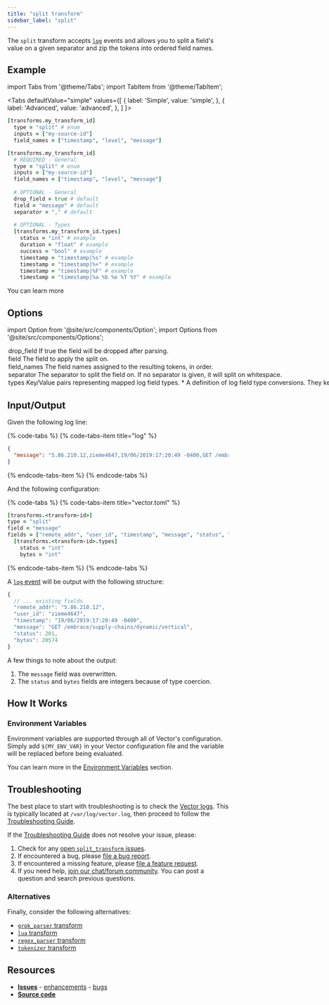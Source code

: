 ```yaml
---
title: "split transform" 
sidebar_label: "split"
---
```


The `split` transform accepts [`log`][docs.data-model.log] events and allows you to split a field's value on a given separator and zip the tokens into ordered field names.

## Example

import Tabs from '@theme/Tabs';
import TabItem from '@theme/TabItem';

<Tabs
  defaultValue="simple"
  values={[
    { label: 'Simple', value: 'simple', },
    { label: 'Advanced', value: 'advanced', },
  ]
}>
<TabItem value="simple">

```coffeescript
[transforms.my_transform_id]
  type = "split" # enum
  inputs = ["my-source-id"]
  field_names = ["timestamp", "level", "message"]
```

</TabItem>
<TabItem value="advanced">

```coffeescript
[transforms.my_transform_id]
  # REQUIRED - General
  type = "split" # enum
  inputs = ["my-source-id"]
  field_names = ["timestamp", "level", "message"]
  
  # OPTIONAL - General
  drop_field = true # default
  field = "message" # default
  separator = "," # default
  
  # OPTIONAL - Types
  [transforms.my_transform_id.types]
    status = "int" # example
    duration = "float" # example
    success = "bool" # example
    timestamp = "timestamp|%s" # example
    timestamp = "timestamp|%+" # example
    timestamp = "timestamp|%F" # example
    timestamp = "timestamp|%a %b %e %T %Y" # example
```

</TabItem>

</Tabs>

You can learn more

## Options

import Option from '@site/src/components/Option';
import Options from '@site/src/components/Options';

<Options filters={true}>


<Option
  defaultValue={true}
  enumValues={null}
  examples={[true,false]}
  name={"drop_field"}
  nullable={false}
  path={null}
  relevantWhen={null}
  required={false}
  simple={false}
  type={"bool"}
  unit={null}>

### drop_field

If `true` the `field` will be dropped after parsing.


</Option>


<Option
  defaultValue={"message"}
  enumValues={null}
  examples={["message"]}
  name={"field"}
  nullable={false}
  path={null}
  relevantWhen={null}
  required={false}
  simple={false}
  type={"string"}
  unit={null}>

### field

The field to apply the split on.


</Option>


<Option
  defaultValue={null}
  enumValues={null}
  examples={[["timestamp","level","message"]]}
  name={"field_names"}
  nullable={false}
  path={null}
  relevantWhen={null}
  required={true}
  simple={true}
  type={"[string]"}
  unit={null}>

### field_names

The field names assigned to the resulting tokens, in order.


</Option>


<Option
  defaultValue={"whitespace"}
  enumValues={null}
  examples={[","]}
  name={"separator"}
  nullable={false}
  path={null}
  relevantWhen={null}
  required={false}
  simple={false}
  type={"[string]"}
  unit={null}>

### separator

The separator to split the field on. If no separator is given, it will split on whitespace.


</Option>


<Option
  defaultValue={null}
  enumValues={null}
  examples={[]}
  name={"types"}
  nullable={true}
  path={null}
  relevantWhen={null}
  required={false}
  simple={false}
  type={"table"}
  unit={null}>

### types

Key/Value pairs representing mapped log field types.

<Options filters={false}>


<Option
  defaultValue={null}
  enumValues={{"bool":"Coerces `\"true\"`/`/\"false\"`, `\"1\"`/`\"0\"`, and `\"t\"`/`\"f\"` values into boolean.","float":"Coerce to a 64 bit float.","int":"Coerce to a 64 bit integer.","string":"Coerce to a string.","timestamp":"Coerces to a Vector timestamp. [`strftime` specificiers][urls.strftime_specifiers] must be used to parse the string."}}
  examples={[{"name":"status","value":"int"},{"name":"duration","value":"float"},{"name":"success","value":"bool"},{"name":"timestamp","value":"timestamp|%s","comment":"unix"},{"name":"timestamp","value":"timestamp|%+","comment":"iso8601 (date and time)"},{"name":"timestamp","value":"timestamp|%F","comment":"iso8601 (date)"},{"name":"timestamp","value":"timestamp|%a %b %e %T %Y","comment":"custom strftime format"}]}
  name={"*"}
  nullable={false}
  path={"types"}
  relevantWhen={null}
  required={true}
  simple={true}
  type={"string"}
  unit={null}>

#### *

A definition of log field type conversions. They key is the log field name and the value is the type. [`strftime` specifiers][urls.strftime_specifiers] are supported for the `timestamp` type.


</Option>


</Options>

</Option>


</Options>

## Input/Output

Given the following log line:

{% code-tabs %}
{% code-tabs-item title="log" %}
```json
{
  "message": "5.86.210.12,zieme4647,19/06/2019:17:20:49 -0400,GET /embrace/supply-chains/dynamic/vertical,201,20574"
}
```
{% endcode-tabs-item %}
{% endcode-tabs %}

And the following configuration:

{% code-tabs %}
{% code-tabs-item title="vector.toml" %}
```coffeescript
[transforms.<transform-id>]
type = "split"
field = "message"
fields = ["remote_addr", "user_id", "timestamp", "message", "status", "bytes"]
  [transforms.<transform-id>.types]
    status = "int"
    bytes = "int"
```
{% endcode-tabs-item %}
{% endcode-tabs %}

A [`log` event][docs.data-model.log] will be output with the following structure:

```javascript
{
  // ... existing fields
  "remote_addr": "5.86.210.12",
  "user_id": "zieme4647",
  "timestamp": "19/06/2019:17:20:49 -0400",
  "message": "GET /embrace/supply-chains/dynamic/vertical",
  "status": 201,
  "bytes": 20574
}
```

A few things to note about the output:

1. The `message` field was overwritten.
2. The `status` and `bytes` fields are integers because of type coercion.

## How It Works

### Environment Variables

Environment variables are supported through all of Vector's configuration.
Simply add `${MY_ENV_VAR}` in your Vector configuration file and the variable
will be replaced before being evaluated.

You can learn more in the [Environment Variables][docs.configuration#environment-variables]
section.

## Troubleshooting

The best place to start with troubleshooting is to check the
[Vector logs][docs.monitoring#logs]. This is typically located at
`/var/log/vector.log`, then proceed to follow the
[Troubleshooting Guide][docs.troubleshooting].

If the [Troubleshooting Guide][docs.troubleshooting] does not resolve your
issue, please:

1. Check for any [open `split_transform` issues][urls.split_transform_issues].
2. If encountered a bug, please [file a bug report][urls.new_split_transform_bug].
3. If encountered a missing feature, please [file a feature request][urls.new_split_transform_enhancement].
4. If you need help, [join our chat/forum community][urls.vector_chat]. You can post a question and search previous questions.


### Alternatives

Finally, consider the following alternatives:

* [`grok_parser` transform][docs.transforms.grok_parser]
* [`lua` transform][docs.transforms.lua]
* [`regex_parser` transform][docs.transforms.regex_parser]
* [`tokenizer` transform][docs.transforms.tokenizer]

## Resources

* [**Issues**][urls.split_transform_issues] - [enhancements][urls.split_transform_enhancements] - [bugs][urls.split_transform_bugs]
* [**Source code**][urls.split_transform_source]


[docs.configuration#environment-variables]: ../../../usage/configuration#environment-variables
[docs.data-model.log]: ../../../about/data-model/log.md
[docs.monitoring#logs]: ../../../usage/administration/monitoring.md#logs
[docs.transforms.grok_parser]: ../../../usage/configuration/transforms/grok_parser.md
[docs.transforms.lua]: ../../../usage/configuration/transforms/lua.md
[docs.transforms.regex_parser]: ../../../usage/configuration/transforms/regex_parser.md
[docs.transforms.tokenizer]: ../../../usage/configuration/transforms/tokenizer.md
[docs.troubleshooting]: ../../../usage/guides/troubleshooting.md
[urls.new_split_transform_bug]: https://github.com/timberio/vector/issues/new?labels=transform%3A+split&labels=Type%3A+bug
[urls.new_split_transform_enhancement]: https://github.com/timberio/vector/issues/new?labels=transform%3A+split&labels=Type%3A+enhancement
[urls.split_transform_bugs]: https://github.com/timberio/vector/issues?q=is%3Aopen+is%3Aissue+label%3A%22transform%3A+split%22+label%3A%22Type%3A+bug%22
[urls.split_transform_enhancements]: https://github.com/timberio/vector/issues?q=is%3Aopen+is%3Aissue+label%3A%22transform%3A+split%22+label%3A%22Type%3A+enhancement%22
[urls.split_transform_issues]: https://github.com/timberio/vector/issues?q=is%3Aopen+is%3Aissue+label%3A%22transform%3A+split%22
[urls.split_transform_source]: https://github.com/timberio/vector/tree/master/src/transforms/split.rs
[urls.strftime_specifiers]: https://docs.rs/chrono/0.3.1/chrono/format/strftime/index.html
[urls.vector_chat]: https://chat.vector.dev
